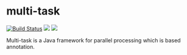 # multi-task
[![Build Status](https://travis-ci.org/wangchongjie/multi-task.svg?branch=master)](https://travis-ci.org/wangchongjie/multi-task)
![](https://coveralls.io/repos/wangchongjie/multi-task/badge.svg?branch=master&service=github)
![](https://maven-badges.herokuapp.com/maven-central/com.baidu.unbiz/multi-task/badge.svg)

Multi-task is a Java framework for parallel processing which is based annotation.
